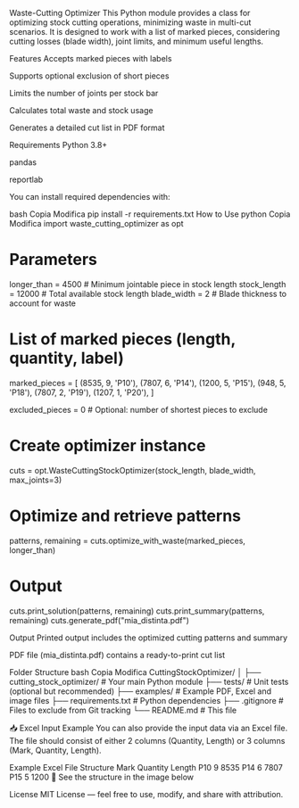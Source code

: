 Waste-Cutting Optimizer
This Python module provides a class for optimizing stock cutting operations, minimizing waste in multi-cut scenarios. It is designed to work with a list of marked pieces, considering cutting losses (blade width), joint limits, and minimum useful lengths.

Features
Accepts marked pieces with labels

Supports optional exclusion of short pieces

Limits the number of joints per stock bar

Calculates total waste and stock usage

Generates a detailed cut list in PDF format

Requirements
Python 3.8+

pandas

reportlab

You can install required dependencies with:

bash
Copia
Modifica
pip install -r requirements.txt
How to Use
python
Copia
Modifica
import waste_cutting_optimizer as opt

# Parameters
longer_than = 4500          # Minimum jointable piece in stock length
stock_length = 12000        # Total available stock length
blade_width = 2             # Blade thickness to account for waste

# List of marked pieces (length, quantity, label)
marked_pieces = [
    (8535, 9, 'P10'),
    (7807, 6, 'P14'),
    (1200, 5, 'P15'),
    (948, 5, 'P18'),
    (7807, 2, 'P19'),
    (1207, 1, 'P20'),
]

excluded_pieces = 0  # Optional: number of shortest pieces to exclude

# Create optimizer instance
cuts = opt.WasteCuttingStockOptimizer(stock_length, blade_width, max_joints=3)

# Optimize and retrieve patterns
patterns, remaining = cuts.optimize_with_waste(marked_pieces, longer_than)

# Output
cuts.print_solution(patterns, remaining)
cuts.print_summary(patterns, remaining)
cuts.generate_pdf("mia_distinta.pdf")


Output
Printed output includes the optimized cutting patterns and summary

PDF file (mia_distinta.pdf) contains a ready-to-print cut list

Folder Structure
bash
Copia
Modifica
CuttingStockOptimizer/
│
├── cutting_stock_optimizer/           # Your main Python module
├── tests/                             # Unit tests (optional but recommended)
├── examples/                          # Example PDF, Excel and image files
├── requirements.txt                   # Python dependencies
├── .gitignore                         # Files to exclude from Git tracking
└── README.md                          # This file

📥 Excel Input Example
You can also provide the input data via an Excel file. The file should consist of either 2 columns (Quantity, Length) or 3 columns (Mark, Quantity, Length).

Example Excel File Structure
Mark	Quantity	Length
P10	9	8535
P14	6	7807
P15	5	1200
📸 See the structure in the image below


License
MIT License — feel free to use, modify, and share with attribution.
